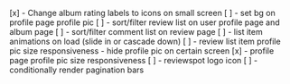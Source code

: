 [x] - Change album rating labels to icons on small screen
[ ] - set bg on profile page profile pic
[ ] - sort/filter review list on user profile page and album page
[ ] - sort/filter comment list on review page
[ ] - list item animations on load (slide in or cascade down)
[ ] - review list item profile pic size responsiveness - hide profile pic on certain screen
[x] - profile page profile pic size responsiveness
[ ] - reviewspot logo icon
[ ] - conditionally render pagination bars
